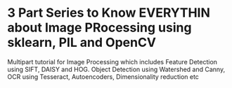 # 3 Part Series to Know EVERYTHIN about Image PRocessing using sklearn, PIL and OpenCV
Multipart tutorial for Image Processing which includes Feature Detection using SIFT, DAISY and HOG. Object Detection using Watershed and Canny, OCR using Tesseract, Autoencoders, Dimensionality reduction etc
